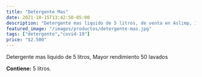 ```yaml
---
title: "Detergente Mas"
date: 2021-10-15T13:42:50-05:00
description: "Detergente mas liquido de 5 litros, de venta en Aslimp, Iquique, Chile"
featured_image: "/images/productos/detergente-mas.jpg"
tags: ["detergente","covid-19"]
price: "$2.500"
---
```

Detergente mas liquido de 5 litros, Mayor rendimiento 50 lavados 

**Contiene:** 5 litros.
